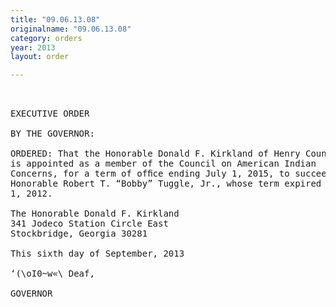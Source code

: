 ```yaml
---
title: "09.06.13.08"
originalname: "09.06.13.08"
category: orders
year: 2013
layout: order

---
```

<pre>
 

EXECUTIVE ORDER

BY THE GOVERNOR:

ORDERED: That the Honorable Donald F. Kirkland of Henry County, Georgia,
is appointed as a member of the Council on American Indian
Concerns, for a term of ofﬁce ending July 1, 2015, to succeed the
Honorable Robert T. “Bobby” Tuggle, Jr., whose term expired July
1, 2012.

The Honorable Donald F. Kirkland
341 Jodeco Station Circle East
Stockbridge, Georgia 30281

This sixth day of September, 2013

‘(\oI0~w«\ Deaf,

GOVERNOR

</pre>
